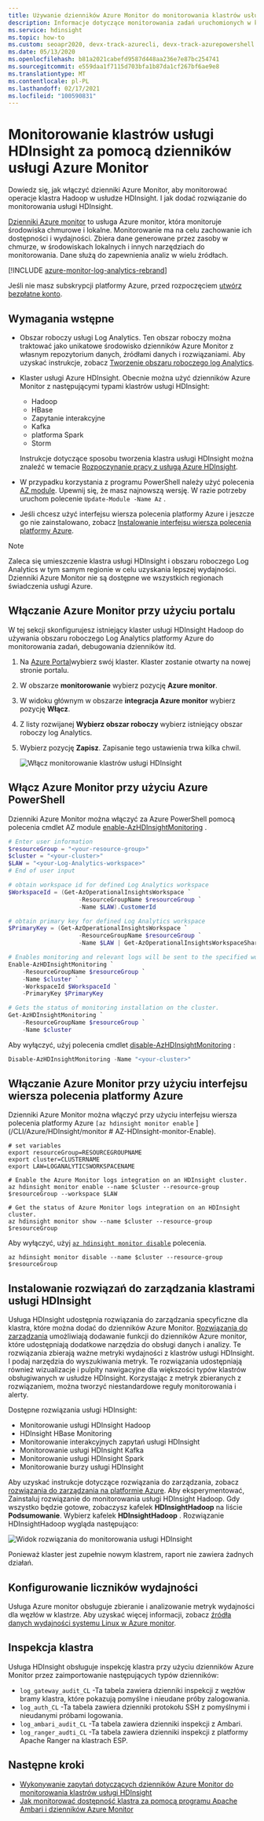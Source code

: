 ```yaml
---
title: Używanie dzienników Azure Monitor do monitorowania klastrów usługi Azure HDInsight
description: Informacje dotyczące monitorowania zadań uruchomionych w klastrze usługi HDInsight przy użyciu dzienników Azure Monitor.
ms.service: hdinsight
ms.topic: how-to
ms.custom: seoapr2020, devx-track-azurecli, devx-track-azurepowershell
ms.date: 05/13/2020
ms.openlocfilehash: b81a2021cabefd9587d448aa236e7e87bc254741
ms.sourcegitcommit: e559daa1f7115d703bfa1b87da1cf267bf6ae9e8
ms.translationtype: MT
ms.contentlocale: pl-PL
ms.lasthandoff: 02/17/2021
ms.locfileid: "100590831"
---
```

# <a name="use-azure-monitor-logs-to-monitor-hdinsight-clusters"></a>Monitorowanie klastrów usługi HDInsight za pomocą dzienników usługi Azure Monitor

Dowiedz się, jak włączyć dzienniki Azure Monitor, aby monitorować operacje klastra Hadoop w usłudze HDInsight. I jak dodać rozwiązanie do monitorowania usługi HDInsight.

[Dzienniki Azure monitor](../azure-monitor/logs/log-query-overview.md) to usługa Azure monitor, która monitoruje środowiska chmurowe i lokalne. Monitorowanie ma na celu zachowanie ich dostępności i wydajności. Zbiera dane generowane przez zasoby w chmurze, w środowiskach lokalnych i innych narzędziach do monitorowania. Dane służą do zapewnienia analiz w wielu źródłach.

[!INCLUDE [azure-monitor-log-analytics-rebrand](../../includes/azure-monitor-log-analytics-rebrand.md)]

Jeśli nie masz subskrypcji platformy Azure, przed rozpoczęciem [utwórz bezpłatne konto](https://azure.microsoft.com/free/).

## <a name="prerequisites"></a>Wymagania wstępne

* Obszar roboczy usługi Log Analytics. Ten obszar roboczy można traktować jako unikatowe środowisko dzienników Azure Monitor z własnym repozytorium danych, źródłami danych i rozwiązaniami. Aby uzyskać instrukcje, zobacz [Tworzenie obszaru roboczego log Analytics](../azure-monitor/vm/quick-collect-azurevm.md#create-a-workspace).

* Klaster usługi Azure HDInsight. Obecnie można użyć dzienników Azure Monitor z następującymi typami klastrów usługi HDInsight:

  * Hadoop
  * HBase
  * Zapytanie interakcyjne
  * Kafka
  * platforma Spark
  * Storm

  Instrukcje dotyczące sposobu tworzenia klastra usługi HDInsight można znaleźć w temacie [Rozpoczynanie pracy z usługą Azure HDInsight](hadoop/apache-hadoop-linux-tutorial-get-started.md).  

* W przypadku korzystania z programu PowerShell należy użyć polecenia [AZ module](/powershell/azure/). Upewnij się, że masz najnowszą wersję. W razie potrzeby uruchom polecenie `Update-Module -Name Az` .

* Jeśli chcesz użyć interfejsu wiersza polecenia platformy Azure i jeszcze go nie zainstalowano, zobacz [Instalowanie interfejsu wiersza polecenia platformy Azure](/cli/azure/install-azure-cli).

> [!NOTE]  
> Zaleca się umieszczenie klastra usługi HDInsight i obszaru roboczego Log Analytics w tym samym regionie w celu uzyskania lepszej wydajności. Dzienniki Azure Monitor nie są dostępne we wszystkich regionach świadczenia usługi Azure.

## <a name="enable-azure-monitor-using-the-portal"></a>Włączanie Azure Monitor przy użyciu portalu

W tej sekcji skonfigurujesz istniejący klaster usługi HDInsight Hadoop do używania obszaru roboczego Log Analytics platformy Azure do monitorowania zadań, debugowania dzienników itd.

1. Na [Azure Portal](https://portal.azure.com/)wybierz swój klaster. Klaster zostanie otwarty na nowej stronie portalu.

1. W obszarze **monitorowanie** wybierz pozycję **Azure monitor**.

1. W widoku głównym w obszarze **integracja Azure monitor** wybierz pozycję **Włącz**.

1. Z listy rozwijanej **Wybierz obszar roboczy** wybierz istniejący obszar roboczy log Analytics.

1. Wybierz pozycję **Zapisz**.  Zapisanie tego ustawienia trwa kilka chwil.

    ![Włącz monitorowanie klastrów usługi HDInsight](./media/hdinsight-hadoop-oms-log-analytics-tutorial/azure-portal-monitoring.png "Włącz monitorowanie klastrów usługi HDInsight")

## <a name="enable-azure-monitor-using-azure-powershell"></a>Włącz Azure Monitor przy użyciu Azure PowerShell

Dzienniki Azure Monitor można włączyć za Azure PowerShell pomocą polecenia cmdlet AZ module [enable-AzHDInsightMonitoring](/powershell/module/az.hdinsight/enable-azhdinsightmonitoring) .

```powershell
# Enter user information
$resourceGroup = "<your-resource-group>"
$cluster = "<your-cluster>"
$LAW = "<your-Log-Analytics-workspace>"
# End of user input

# obtain workspace id for defined Log Analytics workspace
$WorkspaceId = (Get-AzOperationalInsightsWorkspace `
                    -ResourceGroupName $resourceGroup `
                    -Name $LAW).CustomerId

# obtain primary key for defined Log Analytics workspace
$PrimaryKey = (Get-AzOperationalInsightsWorkspace `
                    -ResourceGroupName $resourceGroup `
                    -Name $LAW | Get-AzOperationalInsightsWorkspaceSharedKeys).PrimarySharedKey

# Enables monitoring and relevant logs will be sent to the specified workspace.
Enable-AzHDInsightMonitoring `
    -ResourceGroupName $resourceGroup `
    -Name $cluster `
    -WorkspaceId $WorkspaceId `
    -PrimaryKey $PrimaryKey

# Gets the status of monitoring installation on the cluster.
Get-AzHDInsightMonitoring `
    -ResourceGroupName $resourceGroup `
    -Name $cluster
```

Aby wyłączyć, użyj polecenia cmdlet [disable-AzHDInsightMonitoring](/powershell/module/az.hdinsight/disable-azhdinsightmonitoring) :

```powershell
Disable-AzHDInsightMonitoring -Name "<your-cluster>"
```

## <a name="enable-azure-monitor-using-azure-cli"></a>Włączanie Azure Monitor przy użyciu interfejsu wiersza polecenia platformy Azure

Dzienniki Azure Monitor można włączyć przy użyciu interfejsu wiersza polecenia platformy Azure `[az hdinsight monitor enable` ] (/CLI/Azure/HDInsight/monitor # AZ-HDInsight-monitor-Enable).

```azurecli
# set variables
export resourceGroup=RESOURCEGROUPNAME
export cluster=CLUSTERNAME
export LAW=LOGANALYTICSWORKSPACENAME

# Enable the Azure Monitor logs integration on an HDInsight cluster.
az hdinsight monitor enable --name $cluster --resource-group $resourceGroup --workspace $LAW

# Get the status of Azure Monitor logs integration on an HDInsight cluster.
az hdinsight monitor show --name $cluster --resource-group $resourceGroup
```

Aby wyłączyć, użyj [`az hdinsight monitor disable`](/cli/azure/hdinsight/monitor#az-hdinsight-monitor-disable) polecenia.

```azurecli
az hdinsight monitor disable --name $cluster --resource-group $resourceGroup
```

## <a name="install-hdinsight-cluster-management-solutions"></a>Instalowanie rozwiązań do zarządzania klastrami usługi HDInsight

Usługa HDInsight udostępnia rozwiązania do zarządzania specyficzne dla klastra, które można dodać do dzienników Azure Monitor. [Rozwiązania do zarządzania](../azure-monitor/insights/solutions.md) umożliwiają dodawanie funkcji do dzienników Azure monitor, które udostępniają dodatkowe narzędzia do obsługi danych i analizy. Te rozwiązania zbierają ważne metryki wydajności z klastrów usługi HDInsight. I podaj narzędzia do wyszukiwania metryk. Te rozwiązania udostępniają również wizualizacje i pulpity nawigacyjne dla większości typów klastrów obsługiwanych w usłudze HDInsight. Korzystając z metryk zbieranych z rozwiązaniem, można tworzyć niestandardowe reguły monitorowania i alerty.

Dostępne rozwiązania usługi HDInsight:

* Monitorowanie usługi HDInsight Hadoop
* HDInsight HBase Monitoring
* Monitorowanie interakcyjnych zapytań usługi HDInsight
* Monitorowanie usługi HDInsight Kafka
* Monitorowanie usługi HDInsight Spark
* Monitorowanie burzy usługi HDInsight

Aby uzyskać instrukcje dotyczące rozwiązania do zarządzania, zobacz [rozwiązania do zarządzania na platformie Azure](../azure-monitor/insights/solutions.md#install-a-monitoring-solution). Aby eksperymentować, Zainstaluj rozwiązanie do monitorowania usługi HDInsight Hadoop. Gdy wszystko będzie gotowe, zobaczysz kafelek **HDInsightHadoop** na liście **Podsumowanie**. Wybierz kafelek **HDInsightHadoop** . Rozwiązanie HDInsightHadoop wygląda następująco:

![Widok rozwiązania do monitorowania usługi HDInsight](media/hdinsight-hadoop-oms-log-analytics-tutorial/hdinsight-oms-hdinsight-hadoop-monitoring-solution.png)

Ponieważ klaster jest zupełnie nowym klastrem, raport nie zawiera żadnych działań.

## <a name="configuring-performance-counters"></a>Konfigurowanie liczników wydajności

Usługa Azure monitor obsługuje zbieranie i analizowanie metryk wydajności dla węzłów w klastrze. Aby uzyskać więcej informacji, zobacz [źródła danych wydajności systemu Linux w Azure monitor](../azure-monitor/agents/data-sources-performance-counters.md#linux-performance-counters).

## <a name="cluster-auditing"></a>Inspekcja klastra

Usługa HDInsight obsługuje inspekcję klastra przy użyciu dzienników Azure Monitor przez zaimportowanie następujących typów dzienników:

* `log_gateway_audit_CL` -Ta tabela zawiera dzienniki inspekcji z węzłów bramy klastra, które pokazują pomyślne i nieudane próby zalogowania.
* `log_auth_CL` -Ta tabela zawiera dzienniki protokołu SSH z pomyślnymi i nieudanymi próbami logowania.
* `log_ambari_audit_CL` -Ta tabela zawiera dzienniki inspekcji z Ambari.
* `log_ranger_audti_CL` -Ta tabela zawiera dzienniki inspekcji z platformy Apache Ranger na klastrach ESP.

## <a name="next-steps"></a>Następne kroki

* [Wykonywanie zapytań dotyczących dzienników Azure Monitor do monitorowania klastrów usługi HDInsight](hdinsight-hadoop-oms-log-analytics-use-queries.md)
* [Jak monitorować dostępność klastra za pomocą programu Apache Ambari i dzienników Azure Monitor](./hdinsight-cluster-availability.md)